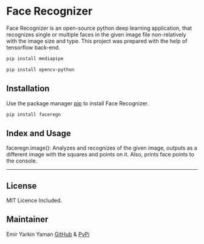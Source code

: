 # Face Recognizer

Face Recognizer is an open-source python deep learning application, that recognizes single or multiple faces in the given image file non-relatively with the image size and type. This project was prepared with the help of tensorflow back-end.

```bash
pip install mediapipe
```

```bash
pip install opencv-python
```

## Installation

Use the package manager [pip](https://pip.pypa.io/en/stable/) to install Face Recognizer.

```bash
pip install faceregn
```

## Index and Usage

faceregn.image():
Analyzes and recognizes of the given image, outputs as a different image with the squares and points on it. Also, prints face points to the console.
***

## License

MIT Licence Included.

## Maintainer

Emir Yarkin Yaman
[GitHub](https://github.com/weinoose) & [PyPi](https://pypi.org/user/weinoose/)
